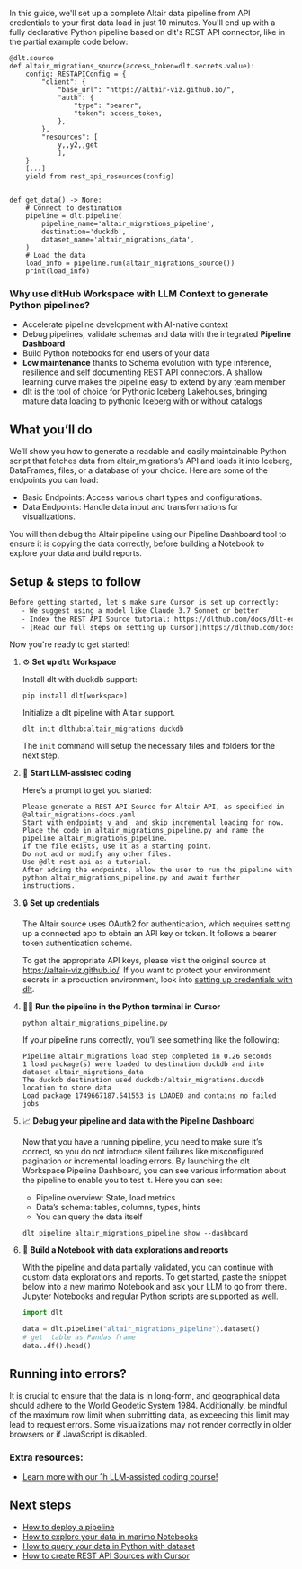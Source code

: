 In this guide, we'll set up a complete Altair data pipeline from API credentials to your first data load in just 10 minutes. You'll end up with a fully declarative Python pipeline based on dlt's REST API connector, like in the partial example code below:

```python-outcome
@dlt.source
def altair_migrations_source(access_token=dlt.secrets.value):
    config: RESTAPIConfig = {
        "client": {
            "base_url": "https://altair-viz.github.io/",
            "auth": {
                "type": "bearer",
                "token": access_token,
            },
        },
        "resources": [
            y,,y2,,get
            ],
    }
    [...]
    yield from rest_api_resources(config)


def get_data() -> None:
    # Connect to destination
    pipeline = dlt.pipeline(
        pipeline_name='altair_migrations_pipeline',
        destination='duckdb',
        dataset_name='altair_migrations_data', 
    )
    # Load the data
    load_info = pipeline.run(altair_migrations_source())
    print(load_info) 
```

### Why use dltHub Workspace with LLM Context to generate Python pipelines?

- Accelerate pipeline development with AI-native context
- Debug pipelines, validate schemas and data with the integrated **Pipeline Dashboard**
- Build Python notebooks for end users of your data
- **Low maintenance** thanks to Schema evolution with type inference, resilience and self documenting REST API connectors. A shallow learning curve makes the pipeline easy to extend by any team member
- dlt is the tool of choice for Pythonic Iceberg Lakehouses, bringing mature data loading to pythonic Iceberg with or without catalogs

## What you’ll do

We’ll show you how to generate a readable and easily maintainable Python script that fetches data from altair_migrations’s API and loads it into Iceberg, DataFrames, files, or a database of your choice. Here are some of the endpoints you can load:

- Basic Endpoints: Access various chart types and configurations.
- Data Endpoints: Handle data input and transformations for visualizations.

You will then debug the Altair pipeline using our Pipeline Dashboard tool to ensure it is copying the data correctly, before building a Notebook to explore your data and build reports.

## Setup & steps to follow

```default
Before getting started, let's make sure Cursor is set up correctly:
   - We suggest using a model like Claude 3.7 Sonnet or better
   - Index the REST API Source tutorial: https://dlthub.com/docs/dlt-ecosystem/verified-sources/rest_api/ and add it to context as **@dlt rest api**
   - [Read our full steps on setting up Cursor](https://dlthub.com/docs/dlt-ecosystem/llm-tooling/cursor-restapi#23-configuring-cursor-with-documentation)
```

Now you're ready to get started!

1. ⚙️ **Set up `dlt` Workspace**
    
    Install dlt with duckdb support:
    ```shell
    pip install dlt[workspace]
    ```

    Initialize a dlt pipeline with Altair support.
    ```shell
    dlt init dlthub:altair_migrations duckdb
    ```

    The `init` command will setup the necessary files and folders for the next step.
    
2. 🤠 **Start LLM-assisted coding**
    
    Here’s a prompt to get you started:
    
    ```prompt
    Please generate a REST API Source for Altair API, as specified in @altair_migrations-docs.yaml 
    Start with endpoints y and  and skip incremental loading for now. 
    Place the code in altair_migrations_pipeline.py and name the pipeline altair_migrations_pipeline. 
    If the file exists, use it as a starting point. 
    Do not add or modify any other files. 
    Use @dlt rest api as a tutorial. 
    After adding the endpoints, allow the user to run the pipeline with python altair_migrations_pipeline.py and await further instructions.
    ```

    
3. 🔒 **Set up credentials** 
    
    The Altair source uses OAuth2 for authentication, which requires setting up a connected app to obtain an API key or token. It follows a bearer token authentication scheme.
    
    To get the appropriate API keys, please visit the original source at https://altair-viz.github.io/.
    If you want to protect your environment secrets in a production environment, look into [setting up credentials with dlt](https://dlthub.com/docs/walkthroughs/add_credentials).
    
4. 🏃‍♀️ **Run the pipeline in the Python terminal in Cursor**
    
    ```shell
    python altair_migrations_pipeline.py
    ```
    
    If your pipeline runs correctly, you’ll see something like the following:
    
    ```shell
    Pipeline altair_migrations load step completed in 0.26 seconds
    1 load package(s) were loaded to destination duckdb and into dataset altair_migrations_data
    The duckdb destination used duckdb:/altair_migrations.duckdb location to store data
    Load package 1749667187.541553 is LOADED and contains no failed jobs
    ```
    
5. 📈 **Debug your pipeline and data with the Pipeline Dashboard**

    Now that you have a running pipeline, you need to make sure it’s correct, so you do not introduce silent failures like misconfigured pagination or incremental loading errors. By launching the dlt Workspace Pipeline Dashboard, you can see various information about the pipeline to enable you to test it. Here you can see:
    - Pipeline overview: State, load metrics
    - Data’s schema: tables, columns, types, hints
    - You can query the data itself
    
    ```shell
    dlt pipeline altair_migrations_pipeline show --dashboard
    ```
    
6. 🐍 **Build a Notebook with data explorations and reports**

    With the pipeline and data partially validated, you can continue with custom data explorations and reports. To get started, paste the snippet below into a new marimo Notebook and ask your LLM to go from there. Jupyter Notebooks and regular Python scripts are supported as well.

    
    ```python
    import dlt

   data = dlt.pipeline("altair_migrations_pipeline").dataset()
   # get  table as Pandas frame
   data..df().head()
    ```

## Running into errors?

It is crucial to ensure that the data is in long-form, and geographical data should adhere to the World Geodetic System 1984. Additionally, be mindful of the maximum row limit when submitting data, as exceeding this limit may lead to request errors. Some visualizations may not render correctly in older browsers or if JavaScript is disabled.

### Extra resources:

- [Learn more with our 1h LLM-assisted coding course!](https://www.youtube.com/watch?v=GGid70rnJuM)

## Next steps

- [How to deploy a pipeline](https://dlthub.com/docs/walkthroughs/deploy-a-pipeline)
- [How to explore your data in marimo Notebooks](https://dlthub.com/docs/general-usage/dataset-access/marimo)
- [How to query your data in Python with dataset](https://dlthub.com/docs/general-usage/dataset-access/dataset)
- [How to create REST API Sources with Cursor](https://dlthub.com/docs/dlt-ecosystem/llm-tooling/cursor-restapi)